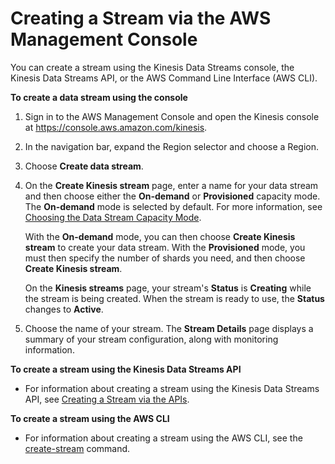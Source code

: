 # Creating a Stream via the AWS Management Console<a name="how-do-i-create-a-stream"></a>

You can create a stream using the Kinesis Data Streams console, the Kinesis Data Streams API, or the AWS Command Line Interface \(AWS CLI\)\.

**To create a data stream using the console**

1. Sign in to the AWS Management Console and open the Kinesis console at [https://console\.aws\.amazon\.com/kinesis](https://console.aws.amazon.com/kinesis)\.

1. In the navigation bar, expand the Region selector and choose a Region\.

1. Choose **Create data stream**\.

1. On the **Create Kinesis stream** page, enter a name for your data stream and then choose either the **On\-demand** or **Provisioned** capacity mode\. The **On\-demand** mode is selected by default\. For more information, see [Choosing the Data Stream Capacity Mode](how-do-i-size-a-stream.md)\.

   With the **On\-demand** mode, you can then choose **Create Kinesis stream** to create your data stream\. With the **Provisioned** mode, you must then specify the number of shards you need, and then choose **Create Kinesis stream**\.

   On the **Kinesis streams** page, your stream's **Status** is **Creating** while the stream is being created\. When the stream is ready to use, the **Status** changes to **Active**\.

1. Choose the name of your stream\. The **Stream Details** page displays a summary of your stream configuration, along with monitoring information\.

**To create a stream using the Kinesis Data Streams API**
+ For information about creating a stream using the Kinesis Data Streams API, see [Creating a Stream via the APIs](kinesis-using-sdk-java-create-stream.md)\.

**To create a stream using the AWS CLI**
+ For information about creating a stream using the AWS CLI, see the [create\-stream](https://docs.aws.amazon.com/cli/latest/reference/kinesis/create-stream.html) command\.